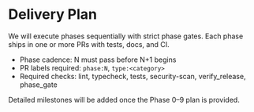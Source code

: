 # Delivery Plan

We will execute phases sequentially with strict phase gates. Each phase ships in one or more PRs with tests, docs, and CI.

- Phase cadence: N must pass before N+1 begins
- PR labels required: `phase:N`, `type:<category>`
- Required checks: lint, typecheck, tests, security-scan, verify_release, phase_gate

Detailed milestones will be added once the Phase 0–9 plan is provided.
